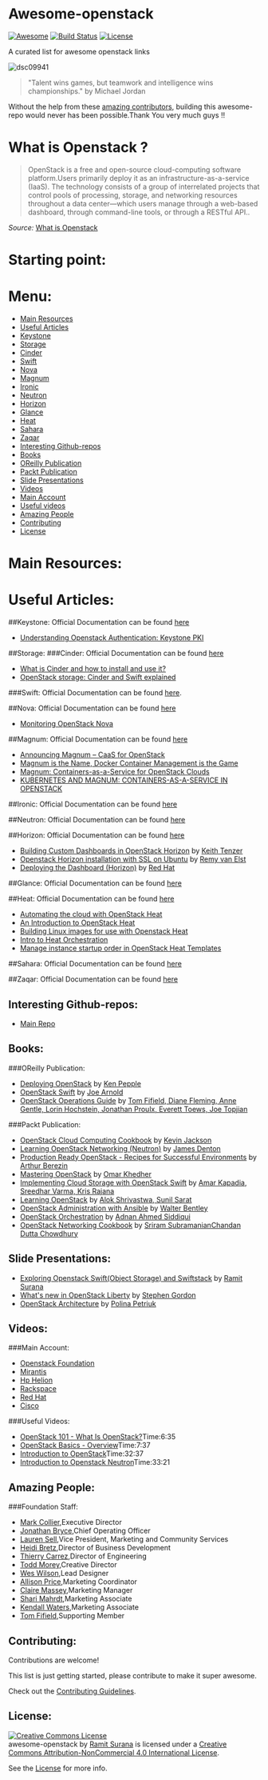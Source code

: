 # Awesome-openstack 
[![Awesome](https://cdn.rawgit.com/sindresorhus/awesome/d7305f38d29fed78fa85652e3a63e154dd8e8829/media/badge.svg)](https://github.com/sindresorhus/awesome) 
[![Build Status](https://travis-ci.org/ramitsurana/awesome-openstack.svg)](https://travis-ci.org/ramitsurana/awesome-openstack)
[![License](https://img.shields.io/badge/License-CC%204.0-brightgreen.svg)](http://creativecommons.org/licenses/by-nc/4.0/)

A curated list for awesome openstack links

![dsc09941](https://cloud.githubusercontent.com/assets/8342133/10628863/39364500-77e7-11e5-873a-d436f8a2a35c.jpg)


>"Talent wins games, but teamwork and intelligence wins championships." by Michael Jordan

Without the help from these [amazing contributors](https://github.com/ramitsurana/awesome-openstack/graphs/contributors), building this awesome-repo would never has been possible.Thank You very much guys !!

# What is Openstack ?

>  OpenStack is a free and open-source cloud-computing software platform.Users primarily deploy it as an infrastructure-as-a-service (IaaS). The technology consists of a group of interrelated projects that control pools of processing, storage, and networking resources throughout a data center—which users manage through a web-based dashboard, through command-line tools, or through a RESTful API..

_Source:_ [What is Openstack](https://en.wikipedia.org/wiki/OpenStack)

# Starting point:


# Menu:
* [Main Resources](#main-resources)
* [Useful Articles](#useful-articles)
 * [Keystone](#keystone)
 * [Storage](#storage)
  * [Cinder](#cinder)
  * [Swift](#swift)
 * [Nova](#nova)
 * [Magnum](#magnum)
 * [Ironic](#ironic)
 * [Neutron](#neutron)
 * [Horizon](#horizon)
 * [Glance](#glance)
 * [Heat](#heat)
 * [Sahara](#sahara)
 * [Zaqar](#zaqar)
* [Interesting Github-repos](#interesting-github-repos)
* [Books](#books)
 * [OReilly Publication](#oreilly-publication)
 * [Packt Publication](#packt-publication)
* [Slide Presentations](#slide-presentations)
* [Videos](#videos)
 * [Main Account](#main-account)
 * [Useful videos](#useful-videos)
* [Amazing People](#amazing-people)
* [Contributing](#contributing)
* [License](#license)

# Main Resources:
# Useful Articles:
##Keystone:
Official Documentation can be found [here](http://docs.openstack.org/developer/keystone/)

* [Understanding Openstack Authentication: Keystone PKI](https://www.mirantis.com/blog/understanding-openstack-authentication-keystone-pki/)

##Storage:
###Cinder:
Official Documentation can be found [here](http://docs.openstack.org/developer/cinder/)

* [What is Cinder and how to install and use it?](http://blog.flux7.com/blogs/openstack/tutorial-what-is-cinder-and-how-to-install-and-use-it)
* [OpenStack storage: Cinder and Swift explained](http://www.computerweekly.com/feature/OpenStack-storage-Cinder-and-Swift-explained)

###Swift:
Official Documentation can be found [here](http://docs.openstack.org/developer/swift/).

##Nova:
Official Documentation can be found [here](http://docs.openstack.org/developer/nova/)

* [Monitoring OpenStack Nova](https://www.datadoghq.com/blog/openstack-monitoring-nova/)

##Magnum:
Official Documentation can be found [here](http://docs.openstack.org/developer/magnum/)

* [Announcing Magnum – CaaS for OpenStack](http://adrianotto.com/2015/01/announcing-magnum-caas-for-openstack/)
* [Magnum is the Name, Docker Container Management is the Game](http://thenewstack.io/magnum-is-the-name-docker-container-management-is-the-game/)
* [Magnum: Containers-as-a-Service for OpenStack Clouds](http://blog.rackspace.com/magnum-containers-as-a-service-for-openstack-clouds/)
* [KUBERNETES AND MAGNUM: CONTAINERS-AS-A-SERVICE IN OPENSTACK](https://kismatic.com/community/magnum-containers-service-for-openstack/)


##Ironic:
Official Documentation can be found [here](http://docs.openstack.org/developer/ironic/)

##Neutron:
Official Documentation can be found [here](http://docs.openstack.org/developer/neutron/)

##Horizon:
Official Documentation can be found [here](http://docs.openstack.org/developer/horizon/)

* [Building Custom Dashboards in OpenStack Horizon](http://keithtenzer.com/2015/02/16/building-custom-dashboards-in-openstack-horizon/) by [Keith Tenzer](https://twitter.com/keithtenzer)
* [Openstack Horizon installation with SSL on Ubuntu](https://raymii.org/s/tutorials/Openstack-Set-Up-Horizon-Dashboard-on-Ubuntu.html) by [Remy van Elst](https://raymii.org/s/static/About.html)
* [Deploying the Dashboard (Horizon)](https://access.redhat.com/documentation/en-US/Red_Hat_Enterprise_Linux_OpenStack_Platform/2/html/Getting_Started_Guide/chap-Deploying_The_Dashboard.html) by [Red Hat](https://www.redhat.com)

##Glance:
Official Documentation can be found [here](http://docs.openstack.org/developer/glance/)

##Heat:
Official Documentation can be found [here](http://docs.openstack.org/developer/heat/)

* [Automating the cloud with OpenStack Heat](http://www.zdnet.com/article/automating-the-cloud-with-openstack-heat/)
* [An Introduction to OpenStack Heat](http://blog.scottlowe.org/2014/05/01/an-introduction-to-openstack-heat/)
* [Building Linux images for use with Openstack Heat](https://opensource.com/business/15/8/heat-on-openstack-clouds)
* [Intro to Heat Orchestration](https://www.mirantis.com/blog/mirantis-openstack-express-intro-heat-orchestration/)
* [Manage instance startup order in OpenStack Heat   Templates](https://blog.zhaw.ch/icclab/manage-instance-startup-order-in-openstack-heat-templates/)

##Sahara:
Official Documentation can be found [here](http://docs.openstack.org/developer/sahara/)

##Zaqar:
Official Documentation can be found [here](http://docs.openstack.org/developer/zaqar/)


## Interesting Github-repos:
* [Main Repo](https://github.com/openstack)

## Books:
###OReilly Publication:
* [Deploying OpenStack](http://shop.oreilly.com/product/0636920021674.do) by [Ken Pepple](https://twitter.com/ken_pepple)
* [OpenStack Swift](http://shop.oreilly.com/product/0636920033288.do) by [Joe Arnold](https://twitter.com/joearnold)
* [OpenStack Operations Guide](http://shop.oreilly.com/product/0636920032625.do) by [Tom Fifield, Diane Fleming, Anne Gentle, Lorin Hochstein, Jonathan Proulx, Everett Toews, Joe Topjian](http://shop.oreilly.com/product/0636920032625.do#tab_03_2)

###Packt Publication:
* [OpenStack Cloud Computing Cookbook](https://www.packtpub.com/virtualization-and-cloud/openstack-cloud-computing-cookbook) by [Kevin Jackson](https://twitter.com/itarchitectkev)
* [Learning OpenStack Networking (Neutron)](https://www.packtpub.com/virtualization-and-cloud/learning-openstack-networking-neutron) by [James Denton](https://twitter.com/jimmdenton)
* [Production Ready OpenStack - Recipes for Successful Environments](https://www.packtpub.com/virtualization-and-cloud/production-ready-openstack-recipes-successful-environments) by [Arthur Berezin](https://twitter.com/arthurberezin)
* [Mastering OpenStack](https://www.packtpub.com/virtualization-and-cloud/mastering-openstack) by [Omar Khedher]()
* [Implementing Cloud Storage with OpenStack Swift](https://www.packtpub.com/virtualization-and-cloud/implementing-cloud-storage-openstack-swift) by [Amar Kapadia, Sreedhar Varma, Kris Rajana]()
* [Learning OpenStack](https://www.packtpub.com/virtualization-and-cloud/learning-openstack) by [Alok Shrivastwa, Sunil Sarat]()
* [OpenStack Administration with Ansible](https://www.packtpub.com/virtualization-and-cloud/openstack-administration-ansible) by [Walter Bentley](https://twitter.com/djstayflypro)
* [OpenStack Orchestration](https://www.packtpub.com/virtualization-and-cloud/openstack-orchestration) by [Adnan Ahmed Siddiqui]()
* [OpenStack Networking Cookbook](https://www.packtpub.com/virtualization-and-cloud/openstack-networking-cookbook) by [Sriram Subramanian](https://twitter.com/sriramhere)[Chandan Dutta Chowdhury]()


## Slide Presentations:
* [Exploring Openstack Swift(Object Storage) and Swiftstack](http://www.slideshare.net/ramitsurana/openstackswift) by [Ramit Surana](https://twitter.com/ramitsurana)
* [What's new in OpenStack Liberty](http://www.slideshare.net/sgordon2/whats-new-in-openstack-liberty) by [Stephen Gordon](https://twitter.com/xsgordon)
* [OpenStack Architecture](http://www.slideshare.net/mirantis/openstack-architecture-43160012) by [Polina Petriuk]()

## Videos:
###Main Account:
* [Openstack Foundation](https://www.youtube.com/user/OpenStackFoundation)
* [Mirantis](https://www.youtube.com/user/MirantisUS)
* [Hp Helion](https://www.youtube.com/user/HewlettPackardVideos)
* [Rackspace](https://www.youtube.com/user/RackspaceHosting)
* [Red Hat](https://www.youtube.com/user/RedHatCloud)
* [Cisco](https://www.youtube.com/user/Cisco)

###Useful Videos:
* [OpenStack 101 - What Is OpenStack?](https://www.youtube.com/watch?v=Qz5gyDenqTI)Time:6:35
* [OpenStack Basics - Overview](https://www.youtube.com/watch?v=c1GFoY4btpo)Time:7:37
* [Introduction to OpenStack](https://www.youtube.com/watch?v=bCsw2kkIWyw)Time:32:37
* [Introduction to Openstack Neutron](https://www.youtube.com/watch?v=IGGgVuZe7UA)Time:33:21


## Amazing People:
###Foundation Staff:
* [Mark Collier](https://twitter.com/sparkycollier),Executive Director
* [Jonathan Bryce](https://twitter.com/jbryce),Chief Operating Officer
* [Lauren Sell](https://twitter.com/laurensell),Vice President, Marketing and Community Services
* [Heidi Bretz](https://twitter.com/heidiscoop),Director of Business Development
* [Thierry Carrez](https://twitter.com/tcarrez),Director of Engineering
* [Todd Morey](https://twitter.com/toddmorey),Creative Director
* [Wes Wilson](),Lead Designer
* [Allison Price](https://twitter.com/amprice88),Marketing Coordinator
* [Claire Massey](https://twitter.com/Massey),Marketing Manager
* [Shari Mahrdt](https://twitter.com/sharimarii),Marketing Associate
* [Kendall Waters](https://twitter.com/wendallkaters),Marketing Associate
* [Tom Fifield](https://twitter.com/TomFifield),Supporting Member

## Contributing:
Contributions are welcome!

This list is just getting started, please contribute to make it super awesome.

Check out the [Contributing Guidelines](https://github.com/ramitsurana/awesome-openstack/blob/master/CONTRIBUTING.md).

## License:

<a rel="license" href="http://creativecommons.org/licenses/by-nc/4.0/"><img alt="Creative Commons License" style="border-width:0" src="https://i.creativecommons.org/l/by-nc/4.0/88x31.png" /></a><br /><span xmlns:dct="http://purl.org/dc/terms/" href="http://purl.org/dc/dcmitype/InteractiveResource" property="dct:title" rel="dct:type">awesome-openstack</span> by <a xmlns:cc="http://creativecommons.org" href="https://github.com/ramitsurana" property="cc:attributionName" rel="cc:attributionURL">Ramit Surana</a> is licensed under a <a rel="license" href="http://creativecommons.org/licenses/by-nc/4.0/">Creative Commons Attribution-NonCommercial 4.0 International License</a>.

See the [License](https://github.com/ramitsurana/awesome-openstack/blob/master/LICENSE) for more info.
